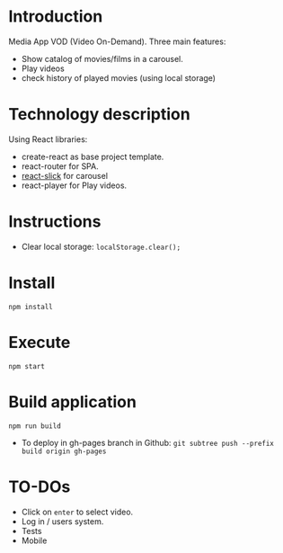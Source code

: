 # Introduction
Media App VOD (Video On-Demand). Three main features:
- Show catalog of movies/films in a carousel.
- Play videos
- check history of played movies (using local storage)

# Technology description
Using React libraries:
- create-react as base project template.
- react-router for SPA.
- [react-slick](https://github.com/akiran/react-slick) for carousel
- react-player for Play videos.

# Instructions
 - Clear local storage:
 `localStorage.clear();`

# Install
`npm install`

# Execute
`npm start`

# Build application
`npm run build`

- To deploy in gh-pages branch in Github: `git subtree push --prefix build origin gh-pages`

# TO-DOs
  - Click on `enter` to select video.
  - Log in / users system.
  - Tests
  - Mobile